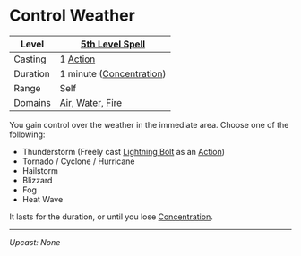 # Control Weather

| Level    | [5th Level Spell](5th%20Level%20Spells.md)                                                                                   |
| -------- | ---------------------------------------------------------------------------------------------------------------------------- |
| Casting  | 1 [Action](../../../../Game%20Procedures/Action.md)                                                                          |
| Duration | 1 minute ([Concentration](../../../Spellcasting/Concentration.md))                                                           |
| Range    | Self                                                                                                                         |
| Domains  | [Air](../../../Spell%20Domains/Air.md), [Water](../../../Spell%20Domains/Water.md), [Fire](../../../Spell%20Domains/Fire.md) |

You gain control over the weather in the immediate area. Choose one of the following:

- Thunderstorm (Freely cast [Lightning Bolt](../Level%203/Lightning%20Bolt.md) as an [Action](../../../../Game%20Procedures/Action.md))
- Tornado / Cyclone / Hurricane
- Hailstorm
- Blizzard
- Fog
- Heat Wave

It lasts for the duration, or until you lose [Concentration](../../../Spellcasting/Concentration.md).

---
*Upcast: None*
